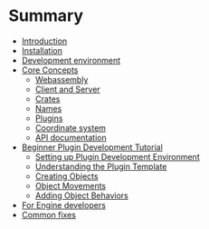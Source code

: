 # Summary

- [Introduction](./introduction.md)
- [Installation]()
- [Development environment](./dev_env.md)
- [Core Concepts](./core_concepts.md)
    - [Webassembly](./wasm.md)
    - [Client and Server](./client_and_server.md)
    - [Crates](./crates.md)
    - [Names](./names.md)
    - [Plugins](./for_plugin_devs.md)
    - [Coordinate system]()
    - [API documentation](./api_docs.md)
- [Beginner Plugin Development Tutorial](./beginner_plugin_development_tutorial.md)
    - [Setting up Plugin Development Environment](./setting_up_plugin_development_environment.md)
    - [Understanding the Plugin Template](./understanding_the_plugin_template.md)
    - [Creating Objects](./creating_objects.md)
    - [Object Movements](./object_movements.md)
    - [Adding Object Behaviors](./adding_object_behaviors.md)
- [For Engine developers](./for_engine_developers.md)
- [Common fixes](./common_fixes.md)
